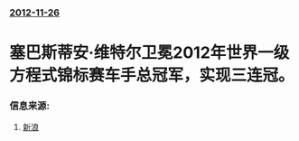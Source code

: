 ### [2012-11-26](/news/2012/11/26/index.md)

##### 
#  塞巴斯蒂安·维特尔卫冕2012年世界一级方程式锦标赛车手总冠军，实现三连冠。




### 信息来源:

1. [新浪](http://sports.sina.com.cn/f1/2012-11-26/01496311308.shtml)
